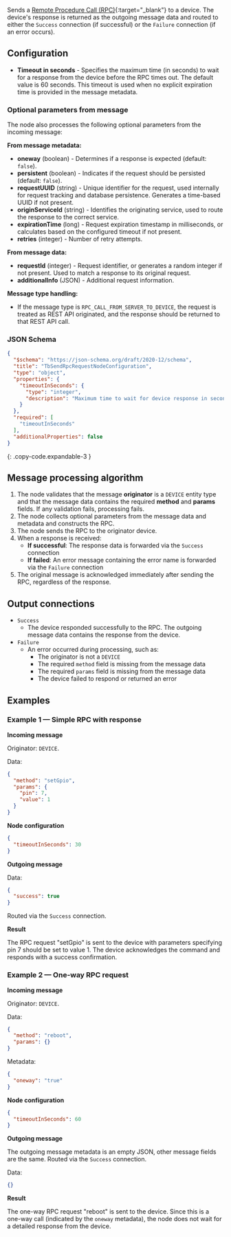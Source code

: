 Sends a [Remote Procedure Call (RPC)](/docs/{{docsPrefix}}user-guide/rpc){:target="_blank"} to a device. The device's response is returned as the outgoing message data and routed to either the
`Success` connection (if successful) or the `Failure` connection (if an error occurs).

## Configuration

- **Timeout in seconds** - Specifies the maximum time (in seconds) to wait for a response from the device before the RPC times out. The default value is 60 seconds. This
  timeout is used when no explicit expiration time is provided in the message metadata.

### Optional parameters from message

The node also processes the following optional parameters from the incoming message:

**From message metadata:**

- **oneway** (boolean) - Determines if a response is expected (default: `false`).
- **persistent** (boolean) - Indicates if the request should be persisted (default: `false`).
- **requestUUID** (string) - Unique identifier for the request, used internally for request tracking and database persistence. Generates a time-based UUID if not present.
- **originServiceId** (string) - Identifies the originating service, used to route the response to the correct service.
- **expirationTime** (long) - Request expiration timestamp in milliseconds, or calculates based on the configured timeout if not present.
- **retries** (integer) - Number of retry attempts.

**From message data:**

- **requestId** (integer) - Request identifier, or generates a random integer if not present. Used to match a response to its original request.
- **additionalInfo** (JSON) - Additional request information.

**Message type handling:**

- If the message type is `RPC_CALL_FROM_SERVER_TO_DEVICE`, the request is treated as REST API originated, and the response should be returned to that REST API call.

### JSON Schema

```json
{
  "$schema": "https://json-schema.org/draft/2020-12/schema",
  "title": "TbSendRpcRequestNodeConfiguration",
  "type": "object",
  "properties": {
    "timeoutInSeconds": {
      "type": "integer",
      "description": "Maximum time to wait for device response in seconds."
    }
  },
  "required": [
    "timeoutInSeconds"
  ],
  "additionalProperties": false
}
```
{: .copy-code.expandable-3 }

## Message processing algorithm

1. The node validates that the message **originator** is a `DEVICE` entity type and that the message data contains the required **method** and **params** fields. If any validation
   fails, processing fails.
2. The node collects optional parameters from the message data and metadata and constructs the RPC.
3. The node sends the RPC to the originator device.
4. When a response is received:
    - **If successful**: The response data is forwarded via the `Success` connection
    - **If failed**: An error message containing the error name is forwarded via the `Failure` connection
5. The original message is acknowledged immediately after sending the RPC, regardless of the response.

## Output connections

- `Success`
    - The device responded successfully to the RPC. The outgoing message data contains the response from the device.
- `Failure`
    - An error occurred during processing, such as:
        - The originator is not a `DEVICE`
        - The required `method` field is missing from the message data
        - The required `params` field is missing from the message data
        - The device failed to respond or returned an error

## Examples

### Example 1 — Simple RPC with response

**Incoming message**

Originator: `DEVICE`.

Data:

```json
{
  "method": "setGpio",
  "params": {
    "pin": 7,
    "value": 1
  }
}
```

**Node configuration**

```json
{
  "timeoutInSeconds": 30
}
```

**Outgoing message**

Data:

```json
{
  "success": true
}
```

Routed via the `Success` connection.

**Result**

The RPC request "setGpio" is sent to the device with parameters specifying pin 7 should be set to value 1. The device acknowledges the command and responds with a success
confirmation.

### Example 2 — One-way RPC request

**Incoming message**

Originator: `DEVICE`.

Data:

```json
{
  "method": "reboot",
  "params": {}
}
```

Metadata:

```json
{
  "oneway": "true"
}
```

**Node configuration**

```json
{
  "timeoutInSeconds": 60
}
```

**Outgoing message**

The outgoing message metadata is an empty JSON, other message fields are the same. Routed via the `Success` connection.

Data: 

```json
{}
```

**Result**

The one-way RPC request "reboot" is sent to the device. Since this is a one-way call (indicated by the `oneway` metadata), the node does not wait for a detailed response from the
device.
